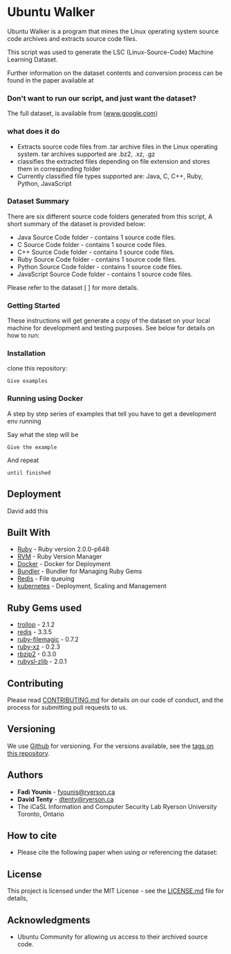 # Ubuntu Walker

Ubuntu Walker is a program that mines the Linux operating system source code archives and extracts source code files. 

This script was used to generate the LSC (Linux-Source-Code) Machine Learning Dataset. 

Further information on the dataset contents and conversion process can be found in the paper available at

### Don't want to run our script, and just want the dataset?
The full dataset, is available from (www.google.com)

### what does it do
* Extracts source code files from .tar archive files in the Linux operating system. tar archives supported are .bz2, .xz, .gz
* classifies the extracted files depending on file extension and stores them in corresponding folder
* Currently classified file types supported are: Java, C, C++, Ruby, Python, JavaScript

### Dataset Summary 
There are six different source code folders generated from this script, A short summary of the dataset is provided below:
* Java Source Code folder - contains 1 source code files.   
* C Source Code folder - contains 1 source code files. 
* C++ Source Code folder - contains 1 source code files. 
* Ruby Source Code folder - contains 1 source code files. 
* Python Source Code folder - contains 1 source code files. 
* JavaScript  Source Code folder - contains 1 source code files. 

Please refer to the dataset [ ] for more details. 
### Getting Started

These instructions will get generate a copy of the dataset on your local machine for development and testing purposes. See below for details on how to run:

### Installation

clone this repository:
```
Give examples
```

### Running using Docker 

A step by step series of examples that tell you have to get a development env running

Say what the step will be

```
Give the example
```

And repeat

```
until finished
```

## Deployment

David add this

## Built With

* [Ruby](https://www.ruby-lang.org/en/) - Ruby version 2.0.0-p648
* [RVM](https://rvm.io/) - Ruby Version Manager 
* [Docker](https://www.docker.com/) - Docker for Deployment
* [Bundler](http://bundler.io/) - Bundler for Managing Ruby Gems
* [Redis](https://redis.io/) - File queuing 
* [kubernetes](https://kubernetes.io/) - Deployment, Scaling and Management


## Ruby Gems used
* [trollop](https://rubygems.org/gems/trollop/versions/2.1.2) - 2.1.2  
* [redis](https://rubygems.org/gems/redis/versions/3.3.5) - 3.3.5
* [ruby-filemagic](https://rubygems.org/gems/ruby-filemagic/versions/0.7.2) - 0.7.2
* [ruby-xz](https://rubygems.org/gems/ruby-xz/versions/0.2.3) - 0.2.3
* [rbzip2](https://rubygems.org/gems/rbzip2/versions/0.3.0) - 0.3.0
* [rubysl-zlib](https://rubygems.org/gems/rubysl-zlib/versions/2.0.1) - 2.0.1

## Contributing
Please read [CONTRIBUTING.md]() for details on our code of conduct, and the process for submitting pull requests to us.

## Versioning

We use [Github](https://github.com/) for versioning. For the versions available, see the [tags on this repository](https://github.com/your/project/tags). 

## Authors

* **Fadi Younis** - [fyounis@ryerson.ca](fyounis@ryerson.ca)
* **David Tenty** - [dtenty@ryerson.ca](dtenty@ryerson.ca)
* The iCaSL Information and Computer Security Lab
Ryerson University
Toronto, Ontario 

## How to cite
* Please cite the following paper when using or referencing the dataset:

## License

This project is licensed under the MIT License - see the [LICENSE.md](LICENSE.md) file for details,

## Acknowledgments

* Ubuntu Community for allowing us access to their archived source code.


